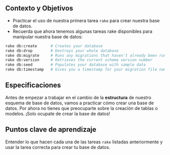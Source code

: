 ## Contexto y Objetivos

- Practicar el uso de nuestra primera tarea `rake` para crear nuestra base de datos.
- Recuerda que ahora tenemos algunas tareas rake disponibles para manipular nuestra base de datos:

```bash
rake db:create      # Creates your database
rake db:drop        # Destroys your whole database
rake db:migrate     # Runs any migrations that haven't already been run
rake db:version     # Retrieves the current schema version number
rake db:seed        # Populates your database with sample data
rake db:timestamp   # Gives you a timestamp for your migration file name
```

## Especificaciones

Antes de empezar a trabajar en el cambio de la **estructura** de nuestro esquema de base de datos, vamos a practicar cómo crear una base de datos.
Por ahora no tienes que preocuparte sobre la creación de tablas o modelos. ¡Solo ocupate de crear la base de datos!

## Puntos clave de aprendizaje

Entender lo que hacen cada una de las tareas `rake` listadas anteriormente y usar la tarea correcta para crear tu base de datos.
